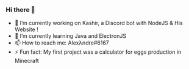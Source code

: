 ### Hi there 👋

- 🔭 I’m currently working on Kashir, a Discord bot with NodeJS & His Website !
- 🌱 I’m currently learning Java and ElectronJS
- 📫 How to reach me: Alexλndre#6167
- ⚡ Fun fact: My first project was a calculator for eggs production in Minecraft
